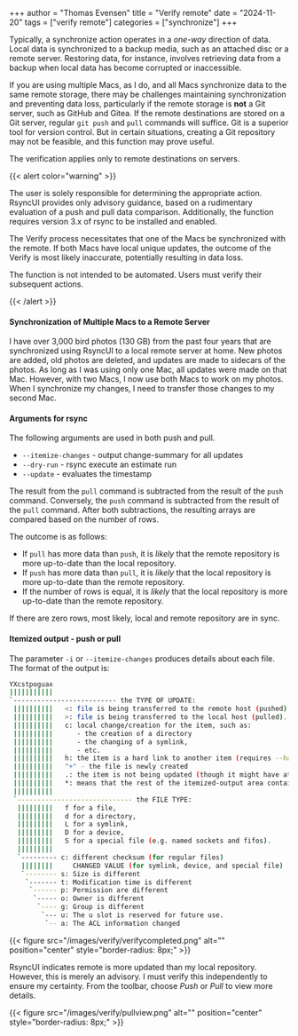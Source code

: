 +++
author = "Thomas Evensen"
title = "Verify remote"
date = "2024-11-20"
tags = ["verify remote"]
categories = ["synchronize"]
+++

Typically, a synchronize action operates in a *one-way* direction of data. Local data is synchronized to a backup media, such as an attached disc or a remote server. Restoring data, for instance, involves retrieving data from a backup when local data has become corrupted or inaccessible.  

If you are using multiple Macs, as I do, and all Macs synchronize data to the same remote storage, there may be challenges maintaining synchronization
and preventing data loss, particularly if the remote storage is **not** a Git server, such as GitHub and Gitea. If the remote destinations are stored on a Git server, regular `git push` and `pull` commands will suffice. Git is a superior tool for version control. But in certain situations, creating a Git repository may not be feasible, and this function may prove useful.

The verification applies only to remote destinations on servers.

{{< alert color="warning" >}}

The user is solely responsible for determining the appropriate action. RsyncUI provides only advisory guidance, based on a rudimentary evaluation of a push and pull data comparison. Additionally, the function requires version 3.x of rsync to be installed and enabled.

The Verify process necessitates that one of the Macs be synchronized with the remote. If both Macs have local unique updates, the outcome of the Verify is most likely inaccurate, potentially resulting in data loss.

The function is not intended to be automated. Users must verify their subsequent actions. 

{{< /alert >}}

#### Synchronization of Multiple Macs to a Remote Server

I have over 3,000 bird photos (130 GB) from the past four years that are synchronized using RsyncUI to a local remote server at home.
New photos are added, old photos are deleted, and updates are made to sidecars of the photos.  As long as I was using only one Mac,
all updates were made on that Mac. However, with two Macs, I now use both Macs to work on my photos.
When I synchronize my changes, I need to transfer those changes to my second Mac.

#### Arguments for rsync

The following arguments are used in both push and pull.

- `--itemize-changes` - output change-summary for all updates
- `--dry-run` - rsync execute an estimate run
- `--update` - evaluates the timestamp

The result from the `pull` command is subtracted from the result of the `push` command. Conversely, the `push` command is subtracted
from the result of the `pull` command. After both subtractions, the resulting arrays are compared based on the number of rows.

The outcome is as follows:

- If `pull` has more data than `push`, it is *likely* that the remote repository is more up-to-date than the local repository.
- If `push` has more data than `pull`, it is *likely* that the local repository is more up-to-date than the remote repository.
- If the number of rows is equal, it is *likely* that the local repository is more up-to-date than the remote repository.

If there are zero rows, most likely, local  and remote repository are in sync. 

#### Itemized output - push or pull

The parameter `-i` or `--itemize-changes` produces details about each file. The format of the output is:

```bash
YXcstpoguax
|||||||||||
`-------------------------- the TYPE OF UPDATE:
 ||||||||||   <: file is being transferred to the remote host (pushed).
 ||||||||||   >: file is being transferred to the local host (pulled).
 ||||||||||   c: local change/creation for the item, such as:
 ||||||||||      - the creation of a directory
 ||||||||||      - the changing of a symlink,
 ||||||||||      - etc.
 ||||||||||   h: the item is a hard link to another item (requires --hard-links).
 ||||||||||   "+" - the file is newly created
 ||||||||||   .: the item is not being updated (though it might have attributes that are being modified).
 ||||||||||   *: means that the rest of the itemized-output area contains a message (e.g. "deleting").
 ||||||||||
 `----------------------------- the FILE TYPE:
  |||||||||   f for a file,
  |||||||||   d for a directory,
  |||||||||   L for a symlink,
  |||||||||   D for a device,
  |||||||||   S for a special file (e.g. named sockets and fifos).
  |||||||||
  `--------- c: different checksum (for regular files)
   ||||||||     CHANGED VALUE (for symlink, device, and special file)
   `-------- s: Size is different
    `------- t: Modification time is different
     `------ p: Permission are different
      `----- o: Owner is different
       `---- g: Group is different
        `--- u: The u slot is reserved for future use.
         `-- a: The ACL information changed
```

{{< figure src="/images/verify/verifycompleted.png" alt="" position="center" style="border-radius: 8px;" >}}

RsyncUI indicates  remote is more updated than my local repository. However, this is merely an advisory.
I must verify this independently to ensure my certainty. From the toolbar, choose  *Push* or *Pull*
to view  more details.

{{< figure src="/images/verify/pullview.png" alt="" position="center" style="border-radius: 8px;" >}}
